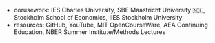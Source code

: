   - corusework: IES Charles University, SBE Maastricht University 🇳🇱, Stockholm School of Economics, IIES Stockholm University
  - resources: GitHub, YouTube, MIT OpenCourseWare, AEA Continuing Education, NBER Summer Institute/Methods Lectures
